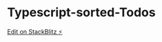 # Typescript-sorted-Todos

[Edit on StackBlitz ⚡️](https://stackblitz.com/edit/stackblitz-starters-hw63gf)